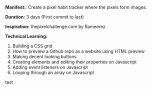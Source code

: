 <b>Manifest:</b>: Create a pixel habit tracker where the pixels form images.

<b>Duration:</b> 3 days (First commit to last)

<b>Inspiration:</b> thepixelchallenge.com by Rameerez

<b>Technical Learning:</b>
1. Building a CSS grid
2. How to preview a Github repo as a website using HTML preview
3. Making decent looking buttons
4. Creating elements and editing their properties on Javascript
5. Adding event listeners on Javascript
6. Looping through an array on Javascript

test